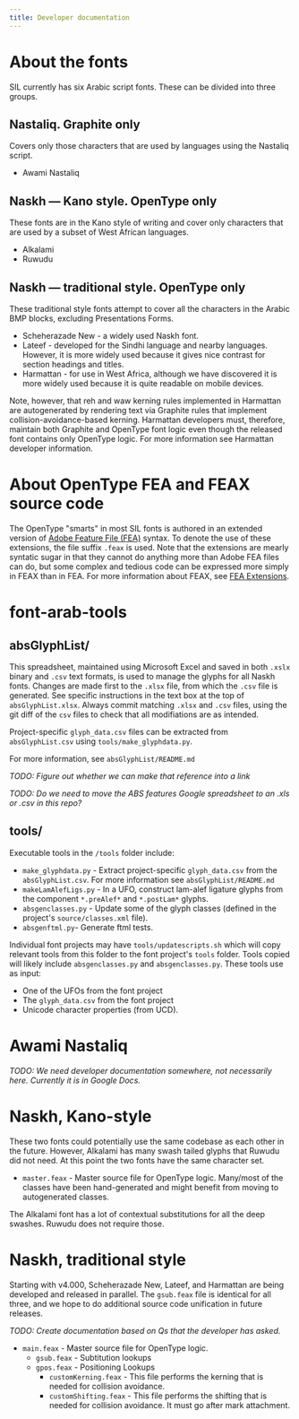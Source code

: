 ```yaml
---
title: Developer documentation
---
```


# About the fonts

SIL currently has six Arabic script fonts. These can be divided into three groups.

## Nastaliq. Graphite only

Covers only those characters that are used by languages using the Nastaliq script.

- Awami Nastaliq

## Naskh — Kano style. OpenType only

These fonts are in the Kano style of writing and cover only characters that are used by a subset of West African languages.
 
- Alkalami
- Ruwudu

## Naskh — traditional style. OpenType only

These traditional style fonts attempt to cover all the characters in the Arabic BMP blocks, excluding Presentations Forms.

- Scheherazade New - a widely used Naskh font.
- Lateef - developed for the Sindhi language and nearby languages. However, it is more widely used because it gives nice contrast for section headings and titles.
- Harmattan - for use in West Africa, although we have discovered it is more widely used because it is quite readable on mobile devices.

Note, however, that reh and waw kerning rules implemented in Harmattan are autogenerated by rendering text via Graphite rules that implement collision-avoidance-based kerning. Harmattan developers must, therefore, maintain both Graphite and OpenType font logic even though the released font contains only OpenType logic. For more information see Harmattan developer information.

# About OpenType FEA and FEAX source code

The OpenType "smarts" in most SIL fonts is authored in an extended version of [Adobe Feature File (FEA)](https://github.com/adobe-type-tools/afdko/blob/develop/docs/OpenTypeFeatureFileSpecification.md) syntax. To denote the use of these extensions, the file suffix `.feax` is used. Note that the extensions are mearly syntatic sugar in that they cannot do anything more than Adobe FEA files can do, but some complex and tedious code can be expressed more simply in FEAX than in FEA. For more information about FEAX, see [FEA Extensions](https://github.com/silnrsi/pysilfont/blob/master/docs/feaextensions.md).

# font-arab-tools

## absGlyphList/

This spreadsheet, maintained using Microsoft Excel and saved in both `.xslx` binary and `.csv` text formats, is used to manage the glyphs for all Naskh fonts. 
Changes are made first to the `.xlsx` file, from which the `.csv` file is generated. 
See specific instructions in the text box at the top of `absGlyphList.xlsx`.
Always commit matching `.xlsx` and `.csv` files, using the git diff of the `csv` files to check that all modifiations are as intended.

Project-specific `glyph_data.csv` files can be extracted from `absGlyphList.csv` using `tools/make_glyphdata.py`.

For more information, see `absGlyphList/README.md`

_TODO: Figure out whether we can make that reference into a link_

_TODO: Do we need to move the ABS features Google spreadsheet to an .xls or .csv in this repo?_

## tools/

Executable tools in the `/tools` folder include:
- `make_glyphdata.py` - Extract project-specific `glyph_data.csv` from the `absGlyphList.csv`. For more information see `absGlyphList/README.md`
- `makeLamAlefLigs.py` - In a UFO, construct lam-alef ligature glyphs from the component `*.preAlef*` and `*.postLam*` glyphs.
- `absgenclasses.py` - Update some of the glyph classes (defined in the project's `source/classes.xml` file). 
- `absgenftml.py`- Generate ftml tests.

Individual font projects may have `tools/updatescripts.sh` which will copy relevant tools from this folder to the font project's `tools` folder. Tools copied will likely include `absgenclasses.py` and `absgenclasses.py`. These tools use as input:
- One of the UFOs from the font project
- The `glyph_data.csv` from the font project
- Unicode character properties (from UCD).

# Awami Nastaliq

_TODO: We need developer documentation somewhere, not necessarily here. Currently it is in Google Docs._

# Naskh, Kano-style

These two fonts could potentially use the same codebase as each other in the future. However, Alkalami has many swash tailed glyphs that Ruwudu did not need. At this point the two fonts have the same character set.

- `master.feax` - Master source file for OpenType logic. Many/most of the classes have been hand-generated and might benefit from moving to autogenerated classes.

The Alkalami font has a lot of contextual substitutions for all the deep swashes. Ruwudu does not require those.

# Naskh, traditional style

Starting with v4.000, Scheherazade New, Lateef, and Harmattan are being developed and released in parallel. The `gsub.feax` file is identical for all three, and we hope to do additional source code unification in future releases.

_TODO: Create documentation based on Qs that the developer has asked._

- `main.feax` - Master source file for OpenType logic.
  - `gsub.feax` - Subtitution lookups
  - `gpos.feax` - Positioning Lookups
    - `customKerning.feax` - This file performs the kerning that is needed for collision avoidance.
    - `customShifting.feax` - This file performs the shifting that is needed for collision avoidance. It must go after mark attachment.


